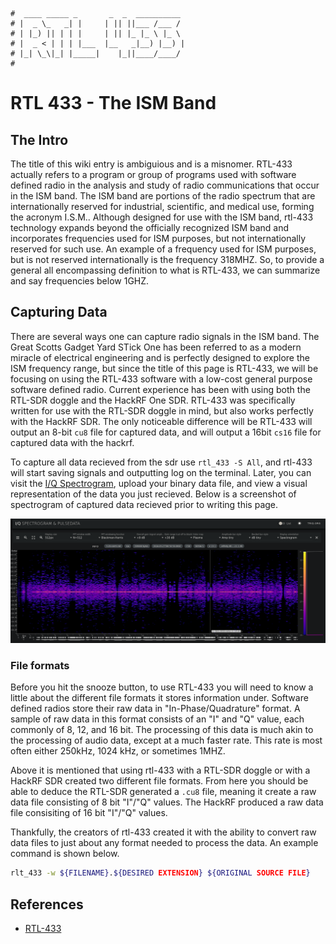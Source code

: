 ``` text
#  ____ _____ _       _  _  __________
# |  _ \_   _| |     | || ||___ /___ /
# | |_) || | | |     | || |_ |_ \ |_ \
# |  _ < | | | |___  |__   _|__) |__) |
# |_| \_\|_| |_____|    |_||____/____/
#
```

RTL 433 - The ISM Band
======================

The Intro
---------

The title of this wiki entry is ambiguious and is a misnomer. RTL-433 actually refers to a program or group of
programs used with software defined radio in the analysis and study of radio
communications that occur in the ISM band. The ISM band are portions of the radio spectrum that are
internationally reserved for industrial, scientific, and medical use, forming the acronym I.S.M.. Although
designed for use with the ISM band, rtl-433 technology expands beyond the officially recognized ISM band and incorporates
frequencies used for ISM purposes, but not internationally reserved for such use. An example of a frequency
used for ISM purposes, but is not reserved internationally is the frequency 318MHZ. So, to provide a
general all encompassing definition to what is RTL-433, we can summarize and say frequencies below 1GHZ.

Capturing Data
---------------

There are several ways one can capture radio signals in the ISM band. The Great Scotts Gadget Yard STick One
has been referred to as a modern miracle of electrical engineering and is perfectly designed to explore
the ISM frequency range, but since the title of this page is RTL-433, we will be focusing on using the RTL-433
software with a low-cost general purpose software defined radio. Current experience has been with using both
the RTL-SDR doggle and the HackRF One SDR. RTL-433 was specifically written for use with the RTL-SDR doggle in
mind, but also works perfectly with the HackRF SDR. The only noticeable difference will be RTL-433 will output
an 8-bit `cu8` file for captured data, and will output a 16bit `cs16` file for captured data with the hackrf.

To capture all data recieved from the sdr use `rtl_433 -S All`, and rtl-433 will start saving signals and
outputting log on the terminal. Later, you can visit the [I/Q Spectrogram](https://triq.org/iqs/), upload your
binary data file, and view a visual representation of the data you just recieved. Below is a screenshot of spectrogram of
captured data recieved prior to writing this page.

![Spectrogram](/assets/img/spectrogram.png)

### File formats

Before you hit the snooze button, to use RTL-433 you will need to know a little about the different file
formats it stores information under. Software defined radios store their raw data in "In-Phase/Quadrature"
format. A sample of raw data in this format consists of an "I" and "Q" value, each commonly of 8, 12, and 16
bit. The processing of this data is much akin to the processing of audio data, except at a much faster rate.
This rate is most often either 250kHz, 1024 kHz, or sometimes 1MHZ.

Above it is mentioned that using rtl-433 with a RTL-SDR doggle or with a HackRF SDR created two different file
formats. From here you should be able to deduce the RTL-SDR generated a `.cu8` file, meaning it create a raw
data file consisting of 8 bit "I"/"Q" values. The HackRF produced a raw data file consisiting of 16 bit "I"/"Q" values.

Thankfully, the creators of rtl-433 created it with the ability to convert raw data files to just about any
format needed to process the data. An example command is shown below.

``` sh
rlt_433 -w ${FILENAME}.${DESIRED EXTENSION} ${ORIGINAL SOURCE FILE}
```

References
----------

- [RTL-433](https://github.com/merbanan/rtl_433)
